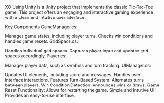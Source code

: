 XO Using Unity is a Unity project that implements the classic Tic-Tac-Toe game. This project offers an engaging and interactive gaming experience with a clean and intuitive user interface.

Key Components
GameManager.cs:

Manages game states, including player turns.
Checks win conditions and handles game resets.
GridSpace.cs:

Handles individual grid spaces.
Captures player input and updates grid spaces accordingly.
Player.cs:

Manages player data, such as symbols and turn tracking.
UIManager.cs:

Updates UI elements, including score and messages.
Handles user interface interactions.
Features
Turn-Based System: Alternates turns between players.
Win Condition Detection: Announces wins or draws.
Game Reset Functionality: Allows for restarting the game.
Simple and Intuitive UI: Provides an easy-to-use interface.
